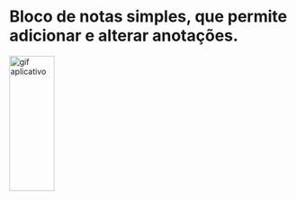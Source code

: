 # Bloco de notas simples, que permite adicionar e alterar anotações.


<img src="https://drive.google.com/file/d/1HnwLz-AFwI1ODTAzeXKAP2sseMxXERTv/view?usp=sharing.gif" width="80" height="240" alt="gif aplicativo"/>

